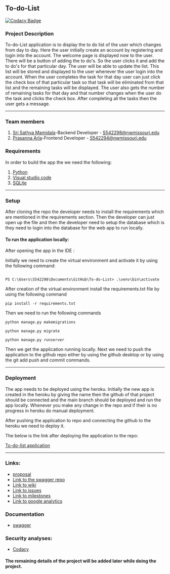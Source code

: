 ## To-do-List

[![Codacy Badge](https://app.codacy.com/project/badge/Grade/68cbd7b480c047fcb377576670c551bd)](https://www.codacy.com/gh/srisathyamamidala/To-do-List/dashboard?utm_source=github.com&amp;utm_medium=referral&amp;utm_content=srisathyamamidala/To-do-List&amp;utm_campaign=Badge_Grade)

### Project Description

To-do-List application is to display the to do list of the user which changes from day to day. Here the user initially create an account by registering and login into the account. The welcome page is displayed now to the user. There will be a button of adding the to do's. So the user clicks it and add the to do's for that particular day. The user will be able to update the list. This list will be stored and displayed to the user whenever the user login into the account. When the user completes the task for that day user can just click the check box of that particular task so that task will be eliminated from that list and the remaining tasks will be displayed. The user also gets the number of remaining tasks for that day and that number changes when the user do the task and clicks the check box. After completing all the tasks then the user gets a message. 

---

### Team members 

1. [Sri Sathya Mamidala](https://github.com/srisathyamamidala)-Backend Developer  -  S542298@nwmissouri.edu
2. [Prasanna Arla](https://github.com/prasannaarla)-Frontend Developer  -  S542294@nwmissouri.edu

### Requirements

In order to build the app the we need the following:

1. [Python](https://www.python.org/downloads/)
2. [Visual studio code](https://visualstudio.microsoft.com/)
3. [SQLite](https://www.sqlite.org/index.html)


---

### Setup

After cloning the repo the developer needs to install the requirements which are mentioned in the requirements section. Then the developer can just open up the file and then the developer need to setup the database which is they need to login into the database for the web app to run locally.

#### To run the application locally: 

After opening the app in the IDE :

Initially we need to create the virtual environment and activate it by using the following command:

```

PS C:\Users\S542298\Documents\GitHub\To-do-List> .\venv\bin\activate

```

After creation of the virtual environment install the requirements.txt file by using the following command

```
pip install -r requirements.txt
```

Then we need to run the following commands 

```
python manage.py makemigrations

python manage.py migrate

python manage.py runserver
```

Then we get the application running locally.
Next we need to push the application to the github repo either by using the github desktop or by using the git add push and commit commands.

---



### Deployment

The app needs to be deployed using the heroku. Initially the new app is created in the heroku by giving the name then the github of that project should be connected and the main branch should be deployed and run the app locally. Whenever you make any change in the repo and if their is no progress in heroku do  manual deployment.

After pushing the application to repo and connecting the github to the heroku we need to deploy it.

The below is the link after deploying the application to the repo:

[To-do-list application](https://todolistmamidala.herokuapp.com/)


---

### Links: 

* [proposal](https://github.com/srisathyamamidala/GDP2-proposal)
* [Link to the swagger repo](https://github.com/srisathyamamidala/swagger-to-do-list)
* [Link to wiki](https://github.com/srisathyamamidala/To-do-List/wiki)
* [Link to issues](https://github.com/srisathyamamidala/To-do-List/issues)
* [Link to milestones](https://github.com/srisathyamamidala/To-do-List/milestones)
* [Link to google analytics](https://analytics.google.com/analytics/web/provision/#/provision)

### Documentation
* [swagger](https://srisathyamamidala.github.io/swagger-to-do-list/)

### Security analyses:

* [Codacy](https://app.codacy.com/gh/srisathyamamidala/To-do-List/dashboard)



#### The remaining details of the project will be added later while doing the project.




